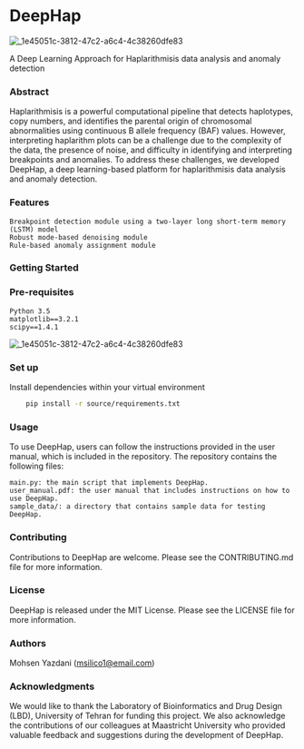 # DeepHap
![_1e45051c-3812-47c2-a6c4-4c38260dfe83](https://user-images.githubusercontent.com/91246296/227034145-859a89ea-3c8d-4311-93f5-9e9f38c4f77e.jpg)

A Deep Learning Approach for Haplarithmisis data analysis and anomaly detection



### Abstract

Haplarithmisis is a powerful computational pipeline that detects haplotypes, copy numbers, and identifies the parental origin of chromosomal abnormalities using continuous B allele frequency (BAF) values. However, interpreting haplarithm plots can be a challenge due to the complexity of the data, the presence of noise, and difficulty in identifying and interpreting breakpoints and anomalies. To address these challenges, we developed DeepHap, a deep learning-based platform for haplarithmisis data analysis and anomaly detection.

### Features

    Breakpoint detection module using a two-layer long short-term memory (LSTM) model
    Robust mode-based denoising module
    Rule-based anomaly assignment module


### Getting Started


### Pre-requisites

    Python 3.5
    matplotlib==3.2.1
    scipy==1.4.1
![_1e45051c-3812-47c2-a6c4-4c38260dfe83](https://user-images.githubusercontent.com/91246296/227033672-c9ce5cca-1e17-4921-9f49-9563fa3c5810.jpg)

### Set up
Install dependencies within your virtual environment

```bash
    pip install -r source/requirements.txt
```
    
### Usage

To use DeepHap, users can follow the instructions provided in the user manual, which is included in the repository. The repository contains the following files:

    main.py: the main script that implements DeepHap.
    user_manual.pdf: the user manual that includes instructions on how to use DeepHap.
    sample_data/: a directory that contains sample data for testing DeepHap.

### Contributing

Contributions to DeepHap are welcome. Please see the CONTRIBUTING.md file for more information.

### License

DeepHap is released under the MIT License. Please see the LICENSE file for more information.

### Authors

 Mohsen Yazdani (msilico1@email.com)
    
### Acknowledgments

We would like to thank the Laboratory of Bioinformatics and Drug Design (LBD), University of Tehran for funding this project. We also acknowledge the contributions of our colleagues at Maastricht University who provided valuable feedback and suggestions during the development of DeepHap.
